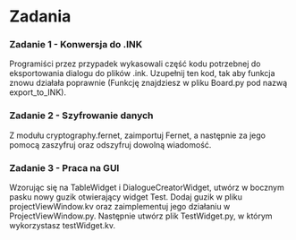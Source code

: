 # Zadania
### Zadanie 1 - Konwersja do .INK
Programiści przez przypadek wykasowali część kodu potrzebnej do eksportowania dialogu do plików .ink. Uzupełnij ten kod, tak aby funkcja znowu działała poprawnie (Funkcję znajdziesz w pliku Board.py pod nazwą export_to_INK).

### Zadanie 2 -  Szyfrowanie danych
Z modułu cryptography.fernet, zaimportuj Fernet, a następnie za jego pomocą zaszyfruj oraz odszyfruj dowolną wiadomość.

### Zadanie 3 - Praca na GUI
Wzorując się na TableWidget i DialogueCreatorWidget, utwórz w bocznym pasku nowy guzik otwierający widget Test.
Dodaj guzik w pliku projectViewWindow.kv oraz zaimplementuj jego działaniu w ProjectViewWindow.py.
Następnie utwórz plik TestWidget.py, w którym wykorzystasz testWidget.kv.
